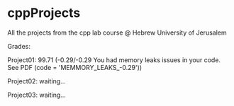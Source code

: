# cppProjects
All the projects from the cpp lab course @ Hebrew University of Jerusalem

Grades:

Project01: 99.71 (-0.29/-0.29 You had memory leaks issues in your code. See PDF (code = 'MEMMORY_LEAKS_-0.29'))

Project02: waiting...

Project03: waiting...

